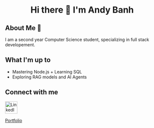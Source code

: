 <h1 align="center">Hi there 👋 I'm Andy Banh </h1>


## About Me 💫
I am a second year Computer Science student, specializing in full stack developement.

## What I'm up to
- Mastering Node.js + Learning SQL
- Exploring RAG models and AI Agents

## Connect with me
<div align="left">
  <p>
    <a href="https://www.linkedin.com/in/andy-banh-a643a0278/">
      <img src="https://cdn.jsdelivr.net/gh/devicons/devicon/icons/linkedin/linkedin-original.svg" alt="LinkedIn" width="40" height="40" />
    </a>
  </p>
  <p>
    <a href="https://portfolio-delta-one-68.vercel.app/">
      Portfolio
    </a>
  </p>
</div>
